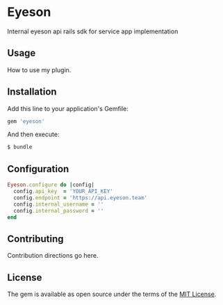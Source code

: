# Eyeson
Internal eyeson api rails sdk for service app implementation

## Usage
How to use my plugin.

## Installation
Add this line to your application's Gemfile:

```ruby
gem 'eyeson'
```

And then execute:
```bash
$ bundle
```

## Configuration
```ruby
Eyeson.configure do |config|
  config.api_key  = 'YOUR_API_KEY'
  config.endpoint = 'https://api.eyeson.team'
  config.internal_username = ''
  config.internal_password = ''
end
```

## Contributing
Contribution directions go here.

## License
The gem is available as open source under the terms of the [MIT License](http://opensource.org/licenses/MIT).
